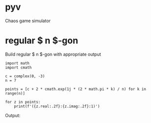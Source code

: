 # pyv

Chaos game simulator

# regular $ n $-gon

Build regular $ n $-gon with appropriate output

```
import math
import cmath

c = complex(0, -3)
n = 7

points = [c + 2 * cmath.exp(1j * (2 * math.pi * k) / n) for k in range(n)]

for z in points:
    print(f'({z.real:.2f}:{z.imag:.2f}:1)')
```

Output:
